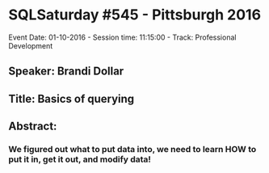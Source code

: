 # SQLSaturday #545 - Pittsburgh 2016
Event Date: 01-10-2016 - Session time: 11:15:00 - Track: Professional Development
## Speaker: Brandi Dollar
## Title: Basics of querying
## Abstract:
### We figured out what to put data into, we need to learn HOW to put it in, get it out, and modify data!
